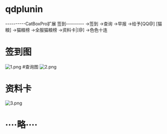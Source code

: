 # qdplunin
----------CatBoxPro扩展 签到---------
->签到
->查询
->早报
->给予[QQ@] [猫粮]
->猫粮榜
->全服猫粮榜
->资料卡|[@]
->色色十连
# 签到图
![1.png](https://s2.loli.net/2023/09/30/Cw42BUiY91IWqsP.png)
 #查询图
![2.png](https://s2.loli.net/2023/09/30/9Ndf5R3gvJ6MQ1C.png)
# 资料卡
![3.png](https://s2.loli.net/2023/09/30/oGgBtwD3NQvfJI5.png)
# ····略····
